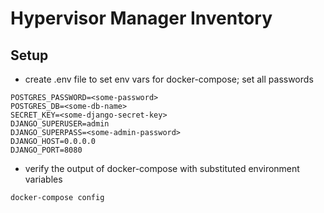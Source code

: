 # Hypervisor Manager Inventory

## Setup
* create .env file to set env vars for docker-compose; set all passwords
```editorconfig
POSTGRES_PASSWORD=<some-password>
POSTGRES_DB=<some-db-name>
SECRET_KEY=<some-django-secret-key>
DJANGO_SUPERUSER=admin
DJANGO_SUPERPASS=<some-admin-password>
DJANGO_HOST=0.0.0.0
DJANGO_PORT=8080
```

* verify the output of docker-compose with substituted environment variables
```bash
docker-compose config
```